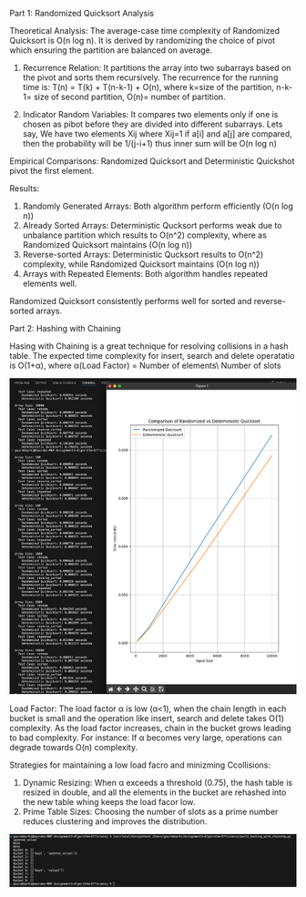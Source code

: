 Part 1: Randomized Quicksort Analysis

Theoretical Analysis: 
The average-case time complexity of Randomized Quicksort is O(n log n). It is derived by randomizing the choice of pivot which ensuring the partition are balanced on average. 

1. Recurrence Relation: It partitions the array into two subarrays based on the pivot and sorts them recursively.
The recurrence for the running time is: T(n) = T(k) + T(n-k-1) + O(n), where 
k=size of the partition,
n-k-1= size of second partition, 
O(n)= number of partition.

2. Indicator Random Variables: It compares two elements only if one is chosen as pibot before they are divided into different subarrays. 
Lets say,
We have two elements Xij where Xij=1 if a[i] and a[j] are compared, then the probability will be 1/(j-i+1) thus inner sum will be O(n log n)

Empirical Comparisons:
Randomized Quicksort and Deterministic Quickshot pivot the first element.

Results: 

1. Randomly Generated Arrays: Both algorithm perform efficiently (O(n log n))
2. Already Sorted Arrays: Deterministic Qucksort performs weak due to unbalance partition which results to O(n^2) complexity, where as Randomized Quicksort maintains (O(n log n))
3. Reverse-sorted Arrays: Deterministic Qucksort results to O(n^2) complexity, while Randomized Quicksort maintains (O(n log n))
4. Arrays with Repeated Elements: Both algorithm handles repeated elements well.

Randomized Quicksort consistently performs well for sorted and reverse-sorted arrays.



Part 2: Hashing with Chaining

Hasing with Chaining is a great technique for resolving collisions in a hash table. The expected time complexity for insert, search and delete operatatio is O(1+α), where
α(Load Factor) = Number of elements\ Number of slots

![Image 1](Images/1.png)

Load Factor:
The load factor α is low (α<1), when the chain length in each bucket is small and the operation like insert, search and delete takes O(1) complexity.
As the load factor increases, chain in the bucket grows leading to bad complexity. 
For instance: If α becomes very large, operations can degrade towards O(n) complexity.

Strategies for maintaining a low load facro and minizming Ccollisions:
1. Dynamic Resizing: When α exceeds a threshold (0.75), the hash table is resized in double, and all the elements in the bucket are rehashed into the new table whing keeps the load facor low.
2. Prime Table Sizes: Choosing the number of slots as a prime number reduces clustering and improves the distribution.

![Image 2](Images/2.png)

